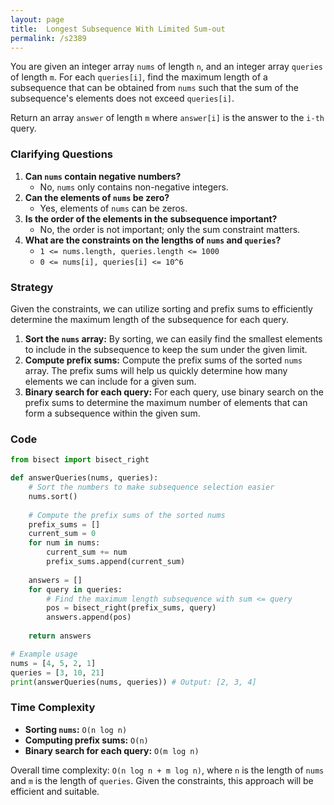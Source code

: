 ```yaml
---
layout: page
title:  Longest Subsequence With Limited Sum-out
permalink: /s2389
---
```


You are given an integer array `nums` of length `n`, and an integer array `queries` of length `m`. For each `queries[i]`, find the maximum length of a subsequence that can be obtained from `nums` such that the sum of the subsequence's elements does not exceed `queries[i]`. 

Return an array `answer` of length `m` where `answer[i]` is the answer to the `i-th` query.

### Clarifying Questions
1. **Can `nums` contain negative numbers?**
   - No, `nums` only contains non-negative integers.
2. **Can the elements of `nums` be zero?**
   - Yes, elements of `nums` can be zeros.
3. **Is the order of the elements in the subsequence important?**
   - No, the order is not important; only the sum constraint matters.
4. **What are the constraints on the lengths of `nums` and `queries`?**
   - `1 <= nums.length, queries.length <= 1000`
   - `0 <= nums[i], queries[i] <= 10^6`

### Strategy
Given the constraints, we can utilize sorting and prefix sums to efficiently determine the maximum length of the subsequence for each query.

1. **Sort the `nums` array:** By sorting, we can easily find the smallest elements to include in the subsequence to keep the sum under the given limit.
2. **Compute prefix sums:** Compute the prefix sums of the sorted `nums` array. The prefix sums will help us quickly determine how many elements we can include for a given sum.
3. **Binary search for each query:** For each query, use binary search on the prefix sums to determine the maximum number of elements that can form a subsequence within the given sum.

### Code

```python
from bisect import bisect_right

def answerQueries(nums, queries):
    # Sort the numbers to make subsequence selection easier
    nums.sort()
    
    # Compute the prefix sums of the sorted nums
    prefix_sums = []
    current_sum = 0
    for num in nums:
        current_sum += num
        prefix_sums.append(current_sum)
    
    answers = []
    for query in queries:
        # Find the maximum length subsequence with sum <= query
        pos = bisect_right(prefix_sums, query)
        answers.append(pos)
    
    return answers

# Example usage
nums = [4, 5, 2, 1]
queries = [3, 10, 21]
print(answerQueries(nums, queries)) # Output: [2, 3, 4]
```

### Time Complexity
- **Sorting `nums`:** `O(n log n)`
- **Computing prefix sums:** `O(n)`
- **Binary search for each query:** `O(m log n)`

Overall time complexity: `O(n log n + m log n)`, where `n` is the length of `nums` and `m` is the length of `queries`. Given the constraints, this approach will be efficient and suitable.